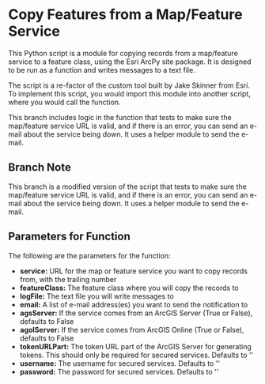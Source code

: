 # Copy Features from a Map/Feature Service

This Python script is a module for copying records from a map/feature service to a feature class, using the Esri ArcPy site package. It is designed to be run as a function and writes messages to a text file.

The script is a re-factor of the custom tool built by Jake Skinner from Esri. To implement this script, you would import this module into another script, where you would call the function.

This branch includes logic in the function that tests to make sure the map/feature service URL is valid, and if there is an error, you can send an e-mail about the service being down. It uses a helper module to send the e-mail.

## Branch Note

This branch is a modified version of the script that tests to make sure the map/feature service URL is valid, and if there is an error, you can send an e-mail about the service being down.  It uses a helper module to send the e-mail.

## Parameters for Function

The following are the parameters for the function:
- **service:** URL for the map or feature service you want to copy records from, with the trailing number
- **featureClass:** The feature class where you will copy the records to
- **logFile:** The text file you will write messages to
- **email:** A list of e-mail address(es) you want to send the notification to
- **agsServer:** If the service comes from an ArcGIS Server (True or False), defaults to False
- **agolServer:** If the service comes from ArcGIS Online (True or False), defaults to False
- **tokenURLPart:** The token URL part of the ArcGIS Server for generating tokens.  This should only be required for secured services. Defaults to ''
- **username:** The username for secured services.  Defaults to ''
- **password:** The password for secured services. Defaults to ''
